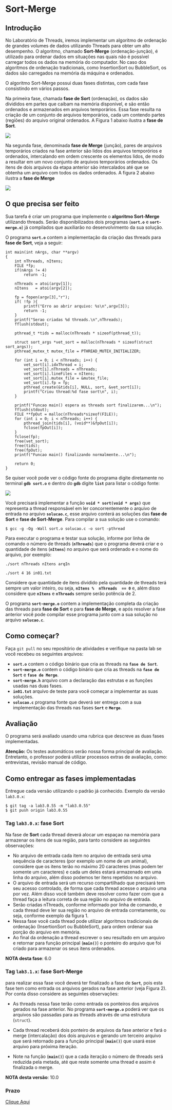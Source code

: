 # Sort-Merge

## Introdução

No Laboratório de Threads, iremos implementar um algoritmo de ordenação de grandes volumes de dados utilizando Threads para obter um alto desempenho. O algoritmo, chamado **Sort-Merge** (ordenação-junção), é utilizado para ordenar dados em situações nas quais não é possível carregar todos os dados na memória do computador. No caso dos algoritmos de ordenação tradicionais, como InsertionSort ou BubbleSort, os dados são carregados na memória da máquina e ordenados.

O algoritmo Sort-Merge possui duas fases distintas, com cada fase consistindo em vários passos.

Na primeira fase, chamada **fase de Sort** (ordenação), os dados são divididos em partes que caibam na memória disponível, e são então ordenados e armazenados em arquivos temporários. Essa fase resulta na criação de um conjunto de arquivos temporários, cada um contendo partes (regiões) do arquivo original ordenados. A Figura 1 abaixo ilustra a **fase de Sort**.

![](img/fase-sort.png)

Na segunda fase, denominada **fase de Merge** (junção), pares de arquivos temporários criados na fase anterior são lidos dos arquivos temporórios e ordenados, intercalando em ordem crescente os elementos lidos, de modo a resultar em um novo conjunto de arquivos temporários ordenados. Os itens de dois arquivos da etapa anterior são intercalados até que se obtenha um arquivo com todos os dados ordenados. A figura 2 abaixo ilustra a **fase de Merge**

![](img/fase-merge.png)


## O que precisa ser feito

Sua tarefa é criar um programa que implemente o **algoritmo Sort-Merge** utilizando threads. Serão disponibilizados dois programas (**`sort.o`** e **`sort-merge.o`**) já compilados que auxiliarão no desenvolvimento da sua solução.

O programa **`sort.o`** contem a implementação da criação das threads para **fase de Sort**, veja a seguir:
```
int main(int nArgs, char **argv)
{   
    int nThreads, nItens;
    FILE *fp;
    if(nArgs != 4)
        return -1;
    
    nThreads = atoi(argv[1]);
    nItens   = atoi(argv[2]);

    fp = fopen(argv[3],"r");
    if( !fp ){
        printf("Erro ao abrir arquivo: %s\n",argv[3]);
        return -1;
    }
    printf("Serao criadas %d threads.\n",nThreads);
    fflush(stdout);
    
    pthread_t *tids = malloc(nThreads * sizeof(pthread_t));
    
    struct sort_args *vet_sort = malloc(nThreads * sizeof(struct sort_args));
    pthread_mutex_t mutex_file = PTHREAD_MUTEX_INITIALIZER;

    for (int i = 0; i < nThreads; i++) {
        vet_sort[i].idxThread = i;
        vet_sort[i].nThreads = nThreads;
        vet_sort[i].lineFiles = nItens;
        vet_sort[i].mutex_file = &mutex_file;
        vet_sort[i].fp = fp;
        pthread_create(&tids[i], NULL, sort, &vet_sort[i]);
        printf("Criou thread:%d fase sort\n", i);
    }
    
    printf("Funcao main() espera as threads sort finalizarem...\n");
    fflush(stdout);
    FILE **fpOut = malloc(nThreads*sizeof(FILE));
    for (int i = 0; i < nThreads; i++) {
        pthread_join(tids[i], (void**)&fpOut[i]);
        fclose(fpOut[i]);   
    }
    fclose(fp);
    free(vet_sort);
    free(tids);
    free(fpOut);
    printf("Funcao main() finalizando normalmente...\n");

    return 0;
}
```
Se quiser você pode ver o código fonte do programa  digite diretamente no terminal **`gdb sort.o`** e dentro do **`gdb`** digite **`list`** para listar o código fonte:

![](img/gdb.png)

Você precisará implementar a função **`void * sort(void * args)`** que representa a thread responsável em ler concorrentemente o arquivo de entrada no arquivo **`solucao.c`**, esse arquivo conterá as soluções das **fase de Sort** e **fase de Sort-Merge**. Para compilar a sua solução use o comando:

```
$ gcc -g -Og -Wall sort.o solucao.c -o sort -pthread
```


Para executar o programa e testar sua solução, informe por linha de comando o número de threads (**`nThreads`**) que o programa deverá criar e o quantidade de itens (**`nItens`**) no arquivo que será ordenado e o nome do arquivo, por exemplo:

    
```
./sort nThreads nItens arqIn

./sort 4 16 in01.txt
```

Considere que quantidade de itens  dividido pela quantidade de  threads terá sempre um valor inteiro, ou seja, **`nItens %  nThreads  == 0`** e, além disso considere que  **`nItens`** e **`nThreads`** sempre serão potência de 2.

O programa **`sort-merge.o`** contem a implementação completa da criação das threads para **fase de Sort** e para **fase de Merge**, e após resolver a fase anterior você pode compilar esse programa junto com a sua solução no arquivo **`solucao.c`**. 


## Como começar?

Faça `git pull` no seu repositório de atividades e verifique na pasta lab se você recebeu os seguintes arquivos: 
- **`sort.o`** contem o código binário que cria as threads na **`fase de Sort`**. 
- **`sort-merge.o`** contem o código binário que cria as threads na **`fase de Sort`** e **`fase de Merge`**. 
- **`sort-merge.h`** arquivo com a declaração das estrutas e as funções usadas nas duas fases.
- **`in01.txt`** arquivo de teste para você começar a implementar as suas soluções.
- **`solucao.c`** programa fonte que deverá ser entrega com a sua implementação das threads nas fases  **`Sort`** e  **`Merge`**. 

## Avaliação

O programa será avaliado usando uma rubrica que descreve as duas fases implementadas. 

**Atenção:** Os testes automáticos serão nossa forma principal de avaliação. Entretanto, o professor poderá utilizar processos extras de avaliação, como: entrevistas, revisão manual de código.

## Como entregar as fases implementadas

Entregue cada versão utilizando o padrão já conhecido. Exemplo da versão `lab3.0.x`:

```
$ git tag -a lab3.0.55 -m "lab3.0.55"
$ git push origin lab3.0.55
```

### Tag `lab3.0.x`: fase Sort

Na fase de **Sort** cada thread deverá alocar um espaçao na memória para armazenar os itens de sua região, para tanto considere as seguintes observações:
* No arquivo de entrada cada item no arquivo de entrada será uma sequência de caracteres (por exemplo um nome de um animal), considere que os itens terão no máximo 20 caracteres (mas podem ter somente um caracteres) e cada um deles  estará armazenado em uma linha do arquivo, além disso podemos ter itens repetidos no arquivo. 
* O arquivo de entrada será um recurso compartilhado que precisará tem seu acesso controlado, de forma que cada thread acesse o arquivo uma por vez. Além disso você também deve resolver como fazer com que a thread  faça a leitura correta de sua região no arquivo de entrada.
* Serão criadas nThreads, conforme informado por linha de comando, e cada thread deve ler sua região no arquivo de entrada corretamente, ou seja, conforme exemplo da figura 1.
* Nessa fase você cada thread pode utilizar algoritmos tradicionais de ordenação (InsertionSort ou BubbleSort), para ordem ordenar sua porção do arquivo em memória.
* Ao final da ordenação a thread escrever o seu resultado em um arquivo e retornar para função principal (**`main()`**) o ponteiro do arquivo que foi criado para armazenar os seus itens ordenados.

**NOTA desta fase**: 6.0

### Tag `lab3.1.x`: fase Sort-Merge

para realizar essa fase você deverá ter finalizado a fase de **`Sort`**, pois esta fase tem como entrada os arquivos gerados na fase anterior (veja Figura 2). Por conta disso considere as seguintes observações:
* As threads nessa fase terão como entrada os ponteiros dos arquivos gerados na fase anterior. No programa   **`sort-merge.o`** poderá ver que os arquivos são passadas para as threads através de uma estrutura (`struct`).
* Cada thread receberá dois ponteiro de arquivos da fase anterior e fará o merge (intercalação) dos dois arquivos e gerando um terceiro arquivo que será retornado para a função principal (**`main()`**) que usará esse arquivo para próxima iteração.

* Note na função  (**`main()`**) que a cada iteração o número de threads será reduzida pela metada, até que reste somente uma thread e assim é finalizada o merge.


**NOTA desta versão**: 10.0

### Prazo 
[Clique Aqui](../../sobre)

